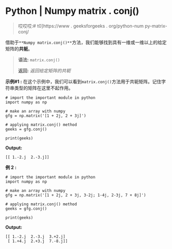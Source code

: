 # Python | Numpy matrix . conj()

> 哎哎哎:# t0]https://www . geeksforgeeks . org/python-num py-matrix-conj/

借助于`**Numpy matrix.conj()**`方法，我们能够找到具有一维或一维以上的给定矩阵的**共轭**。

> **语法:** `matrix.conj()`
> 
> **返回:** *返回给定矩阵的共轭*

**示例#1 :**
在这个示例中，我们可以看到`matrix.conj()`方法用于共轭矩阵。记住字符串类型的矩阵在这里不起作用。

```
# import the important module in python
import numpy as np

# make an array with numpy
gfg = np.matrix('[1 + 2j, 2 + 3j]')

# applying matrix.conj() method
geeks = gfg.conj()

print(geeks)
```

**Output:**

```
[[ 1.-2.j  2.-3.j]]

```

**例 2 :**

```
# import the important module in python
import numpy as np

# make an array with numpy
gfg = np.matrix('[1 + 2j, 2 + 3j, 3-2j; 1-4j, 2-3j, 7 + 8j]')

# applying matrix.conj() method
geeks = gfg.conj()

print(geeks)
```

**Output:**

```
[[ 1.-2.j  2.-3.j  3.+2.j]
 [ 1.+4.j  2.+3.j  7.-8.j]]

```